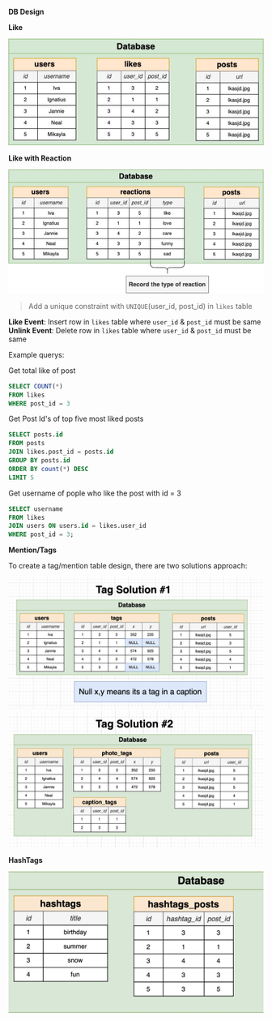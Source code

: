 **DB Design**

**Like**

![](../images/excercise/1.jpg)

**Like with Reaction**

![](../images/excercise/2.jpg)

> Add a unique constraint with `UNIQUE`(user_id, post_id) in `likes` table

**Like Event**: Insert row in `likes` table where `user_id` & `post_id` must be same
**Unlink Event**: Delete row in `likes` table where `user_id` & `post_id` must be same

Example querys:

Get total like of post

```sql
SELECT COUNT(*)
FROM likes
WHERE post_id = 3
```

Get Post Id's of top five most liked posts

```sql
SELECT posts.id
FROM posts
JOIN likes.post_id = posts.id
GROUP BY posts.id
ORDER BY count(*) DESC
LIMIT 5
```

Get username of pople who like the post with id = 3

```sql
SELECT username
FROM likes
JOIN users ON users.id = likes.user_id
WHERE post_id = 3;
```

**Mention/Tags**

To create a tag/mention table design, there are two solutions approach:

![](../images/excercise/3.png)
![](../images/excercise/4.png)

**HashTags**

![](../images/excercise/5.png)
